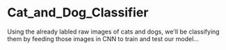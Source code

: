 # Cat_and_Dog_Classifier

Using the already labled raw images of cats and dogs, we'll be classifying them by feeding those images in CNN to train and test our model... 
